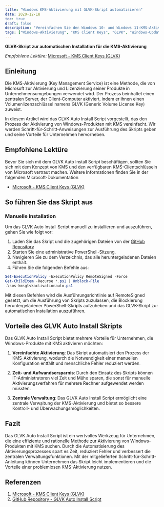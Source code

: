 ```yaml
---
title: "Windows KMS-Aktivierung mit GLVK-Skript automatisieren"
date: 2020-12-18
toc: true
draft: false
description: "Vereinfachen Sie den Windows 10- und Windows 11-KMS-Aktivierungsprozess mit dem GLVK-Auto-Installationsskript von SimeonOnSecurity, und erfahren Sie mehr über KMS- und GLVK-Client-Schlüssel in der empfohlenen Lektüre von Microsoft."
tags: ["Windows-Aktivierung", "KMS Client Keys", "GLVK", "Windows-Updates", "Einhaltung der Vorschriften", "Powershell-Skript", "Key Management Service", "Volumenlizenzierung", "Unternehmensaktivierung", "Key Management Server", "Automatisierung", "Microsoft-Produkte", "Betriebssystem", "Software", "Unternehmensumgebungen", "Administrative Powershell", "GitHub-Repository", "Skripting", "Cybersecurity", "SimeonOnSecurity", "KMS-Aktivierung", "GLVK-Skript zur automatischen Installation", "Windows-Produkte", "Unternehmen", "zentrales Management", "zeitsparend", "IT-Verwaltung", "optimierte Aktivierung", "Problemlos", "Produktivität", "Fehlerreduzierung", "Überwachungsmöglichkeiten", "efficiency", "Software-Aktivierung", "Volumenlizenzschlüssel", "Automatisierungsskript", "IT-Management", "Aktivierungsprozess", "Software-Lizenzierung", "Lizenzmanagement", "Aktivierungstool", "Softwarebereitstellung", "IT-Produktivität"]
---
```


**GLVK-Skript zur automatischen Installation für die KMS-Aktivierung**

*Empfohlene Lektüre:* [Microsoft - KMS Client Keys (GLVK)](https://docs.microsoft.com/en-us/windows-server/get-started/kmsclientkeys)

## Einleitung

Die KMS-Aktivierung (Key Management Service) ist eine Methode, die von Microsoft zur Aktivierung und Lizenzierung seiner Produkte in Unternehmensumgebungen verwendet wird. Der Prozess beinhaltet einen zentralen Server, der Client-Computer aktiviert, indem er ihnen einen Volumenlizenzschlüssel namens GLVK (Generic Volume License Key) zuweist.

In diesem Artikel wird das GLVK Auto Install Script vorgestellt, das den Prozess der Aktivierung von Windows-Produkten mit KMS vereinfacht. Wir werden Schritt-für-Schritt-Anweisungen zur Ausführung des Skripts geben und seine Vorteile für Unternehmen hervorheben.

## Empfohlene Lektüre

Bevor Sie sich mit dem GLVK Auto Install Script beschäftigen, sollten Sie sich mit dem Konzept von KMS und den verfügbaren KMS-Clientschlüsseln von Microsoft vertraut machen. Weitere Informationen finden Sie in der folgenden Microsoft-Dokumentation:

- [Microsoft - KMS Client Keys (GLVK)](https://docs.microsoft.com/en-us/windows-server/get-started/kmsclientkeys)

## So führen Sie das Skript aus

### Manuelle Installation

Um das GLVK Auto Install Script manuell zu installieren und auszuführen, gehen Sie wie folgt vor:

1. Laden Sie das Skript und die zugehörigen Dateien von der [GitHub Repository](https://github.com/simeononsecurity/KMS-Auto-PS/archive/main.zip)
2. Starten Sie eine administrative PowerShell-Sitzung.
3. Navigieren Sie zu dem Verzeichnis, das alle heruntergeladenen Dateien enthält.
4. Führen Sie die folgenden Befehle aus:

```powershell
Set-ExecutionPolicy -ExecutionPolicy RemoteSigned -Force
Get-ChildItem -Recurse *.ps1 | Unblock-File
.\sos-kmsglvkactivationauto.ps1
```

Mit diesen Befehlen wird die Ausführungsrichtlinie auf RemoteSigned gesetzt, um die Ausführung von Skripts zuzulassen, die Blockierung heruntergeladener PowerShell-Skripts aufzuheben und das GLVK-Skript zur automatischen Installation auszuführen.

## Vorteile des GLVK Auto Install Skripts

Das GLVK Auto Install Script bietet mehrere Vorteile für Unternehmen, die Windows-Produkte mit KMS aktivieren möchten:

1. **Vereinfachte Aktivierung**: Das Skript automatisiert den Prozess der KMS-Aktivierung, wodurch die Notwendigkeit einer manuellen Konfiguration entfällt und menschliche Fehler reduziert werden.

2. **Zeit- und Aufwandsersparnis**: Durch den Einsatz des Skripts können IT-Administratoren viel Zeit und Mühe sparen, die sonst für manuelle Aktivierungsverfahren für mehrere Rechner aufgewendet werden müssten.

3. **Zentrale Verwaltung**: Das GLVK Auto Install Script ermöglicht eine zentrale Verwaltung der KMS-Aktivierung und bietet so bessere Kontroll- und Überwachungsmöglichkeiten.

## Fazit

Das GLVK Auto Install Script ist ein wertvolles Werkzeug für Unternehmen, die eine effiziente und rationelle Methode zur Aktivierung von Windows-Produkten mit KMS suchen. Durch die Automatisierung des Aktivierungsprozesses spart es Zeit, reduziert Fehler und verbessert die zentralen Verwaltungsfunktionen. Mit der mitgelieferten Schritt-für-Schritt-Anleitung können Unternehmen das Skript leicht implementieren und die Vorteile einer problemlosen KMS-Aktivierung nutzen.

## Referenzen

1. [Microsoft - KMS Client Keys (GLVK)](https://docs.microsoft.com/en-us/windows-server/get-started/kmsclientkeys)
2. [GitHub Repository - GLVK Auto Install Script](https://github.com/simeononsecurity/KMS-Auto-PS/archive/main.zip)
